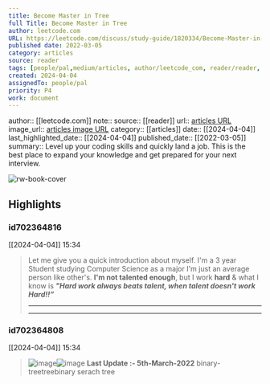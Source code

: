 ```yaml
---
title: Become Master in Tree
full Title: Become Master in Tree
author: leetcode.com
URL: https://leetcode.com/discuss/study-guide/1820334/Become-Master-in-Tree
published date: 2022-03-05
category: articles
source: reader
tags: [people/pal,medium/articles, author/leetcode_com, reader/reader, date/2024-04-04, area/reader]
created: 2024-04-04
assignedTo: people/pal
priority: P4
work: document
---
```

author:: [[leetcode.com]]
note:: 
source:: [[reader]]
url:: [articles URL](https://leetcode.com/discuss/study-guide/1820334/Become-Master-in-Tree)
image_url:: [articles image URL](https://leetcode.com/static/images/LeetCode_Sharing.png)
category:: [[articles]]
date:: [[2024-04-04]]
last_highlighted_date:: [[2024-04-04]]
published_date:: [[2022-03-05]]
summary:: Level up your coding skills and quickly land a job. This is the best place to expand your knowledge and get prepared for your next interview.


![rw-book-cover](https://leetcode.com/static/images/LeetCode_Sharing.png)

## Highlights
### id702364816
[[2024-04-04]] 15:34
> Let me give you a quick introduction about myself.
> I'm a 3 year Student studying Computer Science as a major
> I'm just an average person like other's.
> **I'm not talented enough**, but I work **hard** & what I know is ***"Hard work always beats talent, when talent doesn't work Hard!!”***
> * * *
> * * *


### id702364808
[[2024-04-04]] 15:34
> ![image](https://assets.leetcode.com/users/images/f614ae0c-c167-441a-a9c7-4e69d796486b_1643607149.1129124.gif)![image](https://assets.leetcode.com/users/images/484bc129-f0df-4a17-8adb-47b99519ea57_1643607097.6193728.gif)
> **Last Update :- 5th-March-2022**
> binary-treetreebinary serach tree


